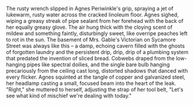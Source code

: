 The rusty wrench slipped in Agnes Periwinkle's grip, spraying a jet of lukewarm, rusty water across the cracked linoleum floor.  Agnes sighed, wiping a greasy streak of pipe sealant from her forehead with the back of her equally greasy glove. The air hung thick with the cloying scent of mildew and something faintly, disturbingly sweet, like overripe peaches left to rot in the sun. The basement of Mrs. Gable's Victorian on Sycamore Street was always like this – a damp, echoing cavern filled with the ghosts of forgotten laundry and the persistent drip, drip, drip of a plumbing system that predated the invention of sliced bread.  Cobwebs draped from the low-hanging pipes like spectral doilies, and the single bare bulb hanging precariously from the ceiling cast long, distorted shadows that danced with every flicker. Agnes squinted at the tangle of copper and galvanized steel, her headlamp casting a small, focused beam into the heart of the leak. "Right," she muttered to herself, adjusting the strap of her tool belt, "Let's see what kind of mischief we're dealing with today."
